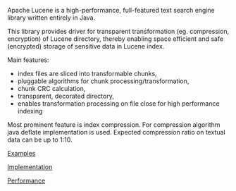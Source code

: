 Apache Lucene is a high-performance, full-featured text search engine library written entirely in Java.

This library provides driver for transparent transformation (eg. compression, encryption) of Lucene directory, thereby enabling space efficient and safe (encrypted) storage of sensitive data in Lucene index.

Main features:
  * index files are sliced into transformable chunks,
  * pluggable algorithms for chunk processing/transformation,
  * chunk CRC calculation,
  * transparent, decorated directory,
  * enables transformation processing on file close for high performance indexing

Most prominent feature is index compression. For compression algorithm java deflate implementation is used. Expected compression ratio on textual data can be up to 1:10.

[Examples](Examples.md)

[Implementation](Implementation.md)

[Performance](Performance.md)